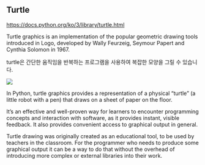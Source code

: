 
## Turtle 

https://docs.python.org/ko/3/library/turtle.html

Turtle graphics is an implementation of the popular geometric drawing tools introduced in Logo, developed by Wally Feurzeig, Seymour Papert and Cynthia Solomon in 1967.



turtle은 간단한 움직임을 반복하는 프로그램을 사용하여 복잡한 모양을 그릴 수 있습니다.


<img src="https://docs.python.org/ko/3/_images/turtle-star.png" >

In Python, turtle graphics provides a representation of a physical “turtle” (a little robot with a pen) that draws on a sheet of paper on the floor.

It’s an effective and well-proven way for learners to encounter programming concepts and interaction with software, as it provides instant, visible feedback. It also provides convenient access to graphical output in general.

Turtle drawing was originally created as an educational tool, to be used by teachers in the classroom. For the programmer who needs to produce some graphical output it can be a way to do that without the overhead of introducing more complex or external libraries into their work.

